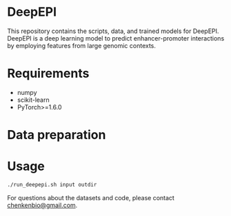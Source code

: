 # DeepEPI

This repository contains the scripts, data, and trained models for DeepEPI. DeepEPI is a deep learning model to predict enhancer-promoter interactions by employing features from large genomic contexts.

# Requirements

* numpy
* scikit-learn
* PyTorch>=1.6.0

# Data preparation

# Usage

```bash
./run_deepepi.sh input outdir
```


For questions about the datasets and code, please contact [chenkenbio@gmail.com](mailto:chenkenbio@gmail.com).

